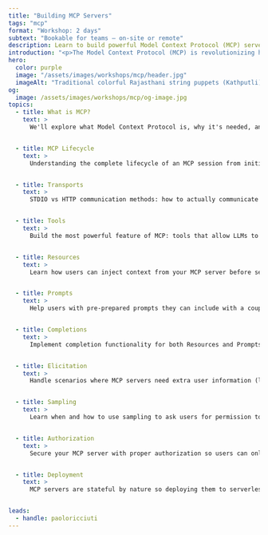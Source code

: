 ```yaml
---
title: "Building MCP Servers"
tags: "mcp"
format: "Workshop: 2 days"
subtext: "Bookable for teams – on-site or remote"
description: Learn to build powerful Model Context Protocol (MCP) servers that extend AI capabilities with custom tools, resources, and integrations. This comprehensive workshop covers MCP fundamentals through advanced deployment strategies.
introduction: "<p>The Model Context Protocol (MCP) is revolutionizing how AI systems interact with external data and services. This hands-on workshop teaches you to build sophisticated MCP servers that can provide AI models with custom tools, dynamic resources, and contextual information. From basic server setup to advanced features like authorization and deployment, you'll gain the skills to create MCP servers that unlock new possibilities for AI-powered applications.</p>"
hero:
  color: purple
  image: "/assets/images/workshops/mcp/header.jpg"
  imageAlt: "Traditional colorful Rajasthani string puppets (Kathputli) dressed in bright red and yellow clothes with painted wooden faces and intricate headgear, hanging on strings and used in folk performances."
og:
  image: /assets/images/workshops/mcp/og-image.jpg
topics:
  - title: What is MCP?
    text: >
      We'll explore what Model Context Protocol is, why it's needed, and what the main applications are for extending AI capabilities.


  - title: MCP Lifecycle
    text: >
      Understanding the complete lifecycle of an MCP session from initialization to shutdown, including connection management and error handling.


  - title: Transports
    text: >
      STDIO vs HTTP communication methods: how to actually communicate via MCP, exploring the advantages of each transport mechanism.


  - title: Tools
    text: >
      Build the most powerful feature of MCP: tools that allow LLMs to autonomously request additional context and perform actions on behalf of users.


  - title: Resources
    text: >
      Learn how users can inject context from your MCP server before sending prompts. We'll explore different resource types and create dynamic resources.


  - title: Prompts
    text: >
      Help users with pre-prepared prompts they can include with a couple of clicks. Learn how to expose reusable prompts from your MCP server.


  - title: Completions
    text: >
      Implement completion functionality for both Resources and Prompts to provide MCP clients with information about what's available on your server.


  - title: Elicitation
    text: >
      Handle scenarios where MCP servers need extra user information (like GitHub usernames) by implementing elicitation to ask users directly.


  - title: Sampling
    text: >
      Learn when and how to use sampling to ask users for permission to use their LLM to fulfill requests, managing costs and permissions effectively.


  - title: Authorization
    text: >
      Secure your MCP server with proper authorization so users can only access their own data, plus deployment strategies for sharing via npm or hosting.


  - title: Deployment
    text: >
      MCP servers are stateful by nature so deploying them to serverless needs a bit more carefulness...let's learn the ins and outs of how to deploy an MCP server.


leads:
  - handle: paoloricciuti
---
```


<!--break-->
